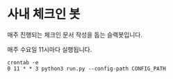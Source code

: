 # 사내 체크인 봇
매주 진행되는 체크인 문서 작성을 돕는 슬랙봇입니다.

매주 수요일 11시마다 실행됩니다.

```
crontab -e
0 11 * * 3 python3 run.py --config-path CONFIG_PATH
```
